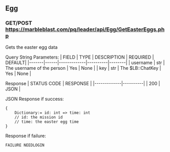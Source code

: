 ## Egg

### GET/POST https://marbleblast.com/pq/leader/api/Egg/GetEasterEggs.php

Gets the easter egg data

Query String Parameters:
| FIELD | TYPE | DESCRIPTION | REQUIRED | DEFAULT|
|-------|------|-------------|----------|--------|
| username | str | The username of the person | Yes | None |
| key | str | The $LB::ChatKey | Yes | None |

Response
| STATUS CODE | RESPONSE |
|-------------|----------|
| 200 | JSON |

JSON Response if success:
```
{
    Dictionary:= id: int => time: int
    // id: the mission id
    // time: the easter egg time
}
```

Response if failure:
```
FAILURE NEEDLOGIN
```